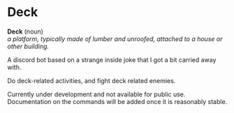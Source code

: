 # Deck

**Deck** (noun)\
_a platform, typically made of lumber and unroofed, attached to a house or other building._

A discord bot based on a strange inside joke that I got a bit carried away with.

Do deck-related activities, and fight deck related enemies.

Currently under development and not available for public use.
Documentation on the commands will be added once it is reasonably stable.
